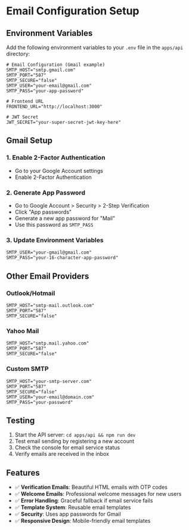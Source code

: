 # Email Configuration Setup

## Environment Variables

Add the following environment variables to your `.env` file in the `apps/api` directory:

```env
# Email Configuration (Gmail example)
SMTP_HOST="smtp.gmail.com"
SMTP_PORT="587"
SMTP_SECURE="false"
SMTP_USER="your-email@gmail.com"
SMTP_PASS="your-app-password"

# Frontend URL
FRONTEND_URL="http://localhost:3000"

# JWT Secret
JWT_SECRET="your-super-secret-jwt-key-here"
```

## Gmail Setup

### 1. Enable 2-Factor Authentication
- Go to your Google Account settings
- Enable 2-Factor Authentication

### 2. Generate App Password
- Go to Google Account > Security > 2-Step Verification
- Click "App passwords"
- Generate a new app password for "Mail"
- Use this password as `SMTP_PASS`

### 3. Update Environment Variables
```env
SMTP_USER="your-gmail@gmail.com"
SMTP_PASS="your-16-character-app-password"
```

## Other Email Providers

### Outlook/Hotmail
```env
SMTP_HOST="smtp-mail.outlook.com"
SMTP_PORT="587"
SMTP_SECURE="false"
```

### Yahoo Mail
```env
SMTP_HOST="smtp.mail.yahoo.com"
SMTP_PORT="587"
SMTP_SECURE="false"
```

### Custom SMTP
```env
SMTP_HOST="your-smtp-server.com"
SMTP_PORT="587"
SMTP_SECURE="false"
SMTP_USER="your-email@domain.com"
SMTP_PASS="your-password"
```

## Testing

1. Start the API server: `cd apps/api && npm run dev`
2. Test email sending by registering a new account
3. Check the console for email service status
4. Verify emails are received in the inbox

## Features

- ✅ **Verification Emails**: Beautiful HTML emails with OTP codes
- ✅ **Welcome Emails**: Professional welcome messages for new users
- ✅ **Error Handling**: Graceful fallback if email service fails
- ✅ **Template System**: Reusable email templates
- ✅ **Security**: Uses app passwords for Gmail
- ✅ **Responsive Design**: Mobile-friendly email templates











